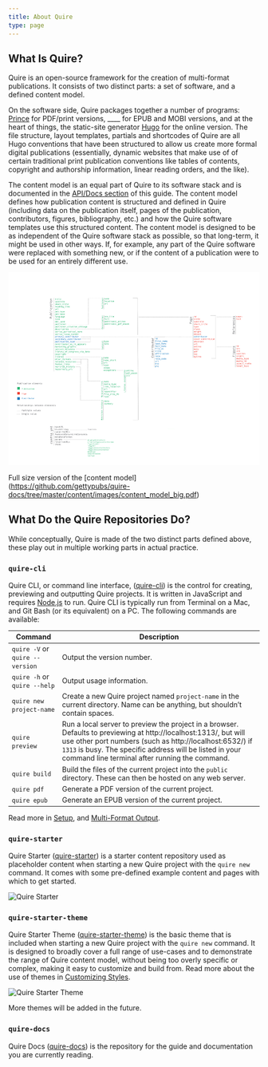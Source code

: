 ```yaml
---
title: About Quire
type: page
---
```


## What Is Quire?

Quire is an open-source framework for the creation of multi-format publications. It consists of two distinct parts: a set of software, and a defined content model.

On the software side, Quire packages together a number of programs: [Prince](http://www.princexml.com/) for PDF/print versions, ____ for EPUB and MOBI versions, and at the heart of things, the static-site generator [Hugo](https://gohugo.io/) for the online version. The file structure, layout templates, partials and shortcodes of Quire are all Hugo conventions that have been structured to allow us create more formal digital publications (essentially, dynamic websites that make use of of certain traditional print publication conventions like tables of contents, copyright and authorship information, linear reading orders, and the like).

The content model is an equal part of Quire to its software stack and is documented in the [API/Docs section](../api-docs) of this guide. The content model defines how publication content is structured and defined in Quire (including data on the publication itself, pages of the publication, contributors, figures, bibliography, etc.) and how the Quire software templates use this structured content. The content model is designed to be as independent of the Quire software stack as possible, so that long-term, it might be used in other ways. If, for example, any part of the Quire software were replaced with something new, or if the content of a publication were to be used for an entirely different use.

![Diagram](../images/content_model.png)

Full size version of the [content model] (https://github.com/gettypubs/quire-docs/tree/master/content/images/content_model_big.pdf)

## What Do the Quire Repositories Do?

While conceptually, Quire is made of the two distinct parts defined above, these play out in multiple working parts in actual practice.

### `quire-cli`

Quire CLI, or command line interface, ([quire-cli](https://github.com/gettypubs/quire-starter)) is the control for creating, previewing and outputting Quire projects. It is written in JavaScript and requires [Node.js](https://nodejs.org) to run. Quire CLI is typically run from Terminal on a Mac, and Git Bash (or its equivalent) on a PC. The following commands are available:

| Command | Description |
| -------------- | -------------- |
| `quire -V` or `quire --version` | Output the version number. |
| `quire -h` or `quire --help` | Output usage information. |
| `quire new project-name` | Create a new Quire project named `project-name` in the current directory. Name can be anything, but shouldn’t contain spaces. |
| `quire preview` | Run a local server to preview the project in a browser. Defaults to previewing at http://localhost:1313/, but will use other port numbers (such as http://localhost:6532/) if `1313` is busy. The specific address will be listed in your command line terminal after running the command. |
| `quire build` | Build the files of the current project into the `public` directory. These can then be hosted on any web server. |
| `quire pdf` | Generate a PDF version of the current project. |
| `quire epub` | Generate an EPUB version of the current project. |

Read more in [Setup](content/guide/setup.md), and [Multi-Format Output](content/guide/output.md).

### `quire-starter`

Quire Starter ([quire-starter](https://github.com/gettypubs/quire-starter)) is a starter content repository used as placeholder content when starting a new Quire project with the `quire new` command. It comes with some pre-defined example content and pages with which to get started.

![Quire Starter](images/quire_starter.png)

### `quire-starter-theme`

Quire Starter Theme ([quire-starter-theme](https://github.com/gettypubs/quire-starter)) is the basic theme that is included when starting a new Quire project with the `quire new` command. It is designed to broadly cover a full range of use-cases and to demonstrate the range of Quire content model, without being too overly specific or complex, making it easy to customize and build from. Read more about the use of themes in [Customizing Styles](content/guide/styles.md).

![Quire Starter Theme](images/quire_starter_theme.png)

More themes will be added in the future.

### `quire-docs`

Quire Docs ([quire-docs](https://github.com/gettypubs/quire-starter)) is the repository for the guide and documentation you are currently reading.
